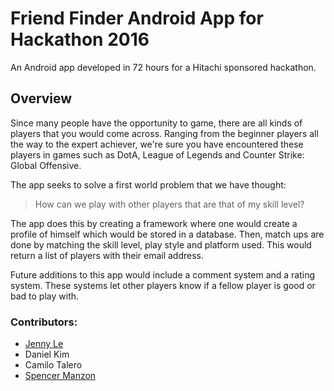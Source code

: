 # Friend Finder Android App for Hackathon 2016

An Android app developed in 72 hours for a Hitachi sponsored hackathon.

## Overview

Since many people have the opportunity to game, there are all kinds of players that you would come across.
Ranging from the beginner players all the way to the expert achiever, we're sure you have encountered these
players in games such as DotA, League of Legends and Counter Strike: Global Offensive.

The app seeks to solve a first world problem that we have thought:
> How can we play with other players that are that of my skill level?


The app does this by creating a framework where one would create a profile of himself which would be stored in a database.
Then, match ups are done by matching the skill level, play style and platform used. This would return a list of players with
their email address.

Future additions to this app would include a comment system and a rating system. These systems let other players know if a fellow player is good or bad to play with.

### Contributors:

- [Jenny Le](https://github.com/Jennykuma)
- Daniel Kim
- Camilo Talero
- [Spencer Manzon](https://github.com/spencer-m)

